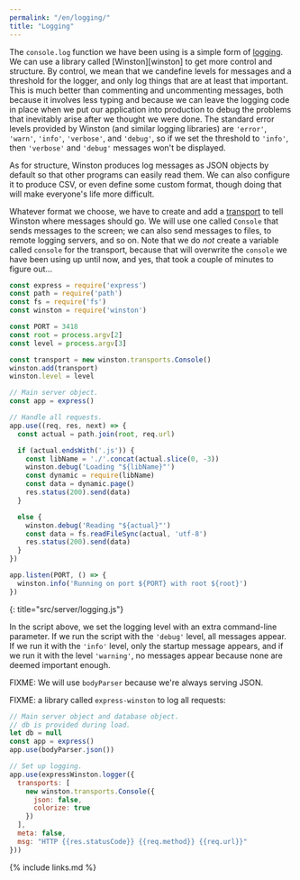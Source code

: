 ```yaml
---
permalink: "/en/logging/"
title: "Logging"
---
```


The `console.log` function we have been using
is a simple form of [logging](../gloss/#logging).
We can use a library called [Winston][winston] to get more control and structure.
By control,
we mean that we candefine levels for messages and a threshold for the logger,
and only log things that are at least that important.
This is much better than commenting and uncommenting messages,
both because it involves less typing
and because we can leave the logging code in place when we put our application into production
to debug the problems that inevitably arise after we thought we were done.
The standard error levels provided by Winston (and similar logging libraries)
are `'error'`, `'warn'`, `'info'`, `'verbose'`, and `'debug'`,
so if we set the threshold to `'info'`,
then `'verbose'` and `'debug'` messages won't be displayed.

As for structure,
Winston produces log messages as JSON objects by default
so that other programs can easily read them.
We can also configure it to produce CSV,
or even define some custom format,
though doing that will make everyone's life more difficult.

Whatever format we choose,
we have to create and add a [transport](../gloss/#logging-transport) to tell Winston where messages should go.
We will use one called `Console` that sends messages to the screen;
we can also send messages to files, to remote logging servers, and so on.
Note that we do *not* create a variable called `console` for the transport,
because that will overwrite the `console` we have been using up until now,
and yes, that took a couple of minutes to figure out...

```js
const express = require('express')
const path = require('path')
const fs = require('fs')
const winston = require('winston')

const PORT = 3418
const root = process.argv[2]
const level = process.argv[3]

const transport = new winston.transports.Console()
winston.add(transport)
winston.level = level

// Main server object.
const app = express()

// Handle all requests.
app.use((req, res, next) => {
  const actual = path.join(root, req.url)

  if (actual.endsWith('.js')) {
    const libName = './'.concat(actual.slice(0, -3))
    winston.debug('Loading "${libName}"')
    const dynamic = require(libName)
    const data = dynamic.page()
    res.status(200).send(data)
  }

  else {
    winston.debug('Reading "${actual}"')
    const data = fs.readFileSync(actual, 'utf-8')
    res.status(200).send(data)
  }
})

app.listen(PORT, () => {
  winston.info('Running on port ${PORT} with root ${root}')
})
```
{: title="src/server/logging.js"}

In the script above,
we set the logging level with an extra command-line parameter.
If we run the script with the `'debug'` level, all messages appear.
If we run it with the `'info'` level, only the startup message appears,
and if we run it with the level `'warning'`,
no messages appear
because none are deemed important enough.

FIXME: We will use `bodyParser` because we're always serving JSON.

FIXME: a library called `express-winston` to log all requests:

```js
// Main server object and database object.
// db is provided during load.
let db = null
const app = express()
app.use(bodyParser.json())

// Set up logging.
app.use(expressWinston.logger({
  transports: [
    new winston.transports.Console({
      json: false,
      colorize: true
    })
  ],
  meta: false,
  msg: "HTTP {{res.statusCode}} {{req.method}} {{req.url}}"
}))
```

{% include links.md %}
